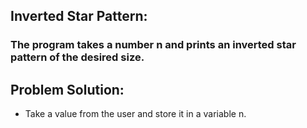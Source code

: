 ## Inverted Star Pattern:
### The program takes a number n and prints an inverted star pattern of the desired size.

## Problem Solution:
- Take a value from the user and store it in a variable n.
